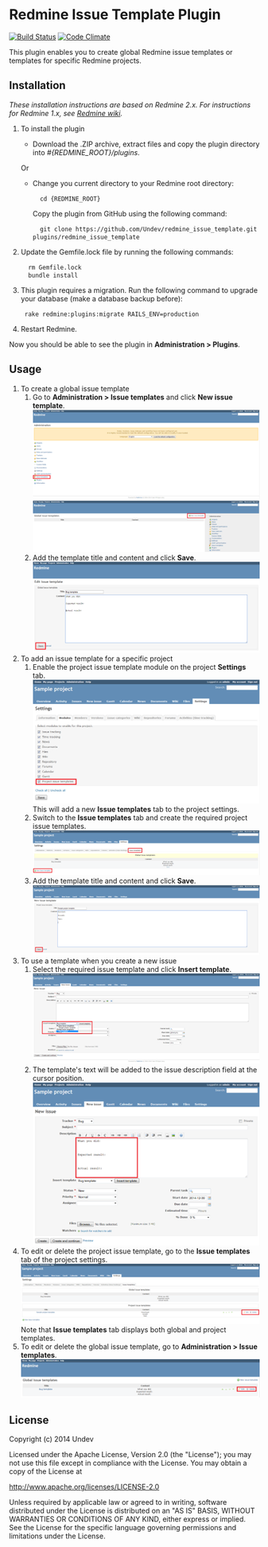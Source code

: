 # Redmine Issue Template Plugin

[![Build Status](https://travis-ci.org/Undev/redmine_issue_template.png?branch=master)](https://travis-ci.org/Undev/redmine_issue_template)
[![Code Climate](https://codeclimate.com/github/Undev/redmine_issue_template.png)](https://codeclimate.com/github/Undev/redmine_issue_template)

This plugin enables you to create global Redmine issue templates or templates for specific Redmine projects.

## Installation

*These installation instructions are based on Redmine 2.x. For instructions for Redmine 1.x, see [Redmine wiki](http://www.redmine.org/projects/redmine/wiki/Plugins).*

1. To install the plugin
    * Download the .ZIP archive, extract files and copy the plugin directory into *#{REDMINE_ROOT}/plugins*.
    
    Or

    * Change you current directory to your Redmine root directory:  

            cd {REDMINE_ROOT}
 
      Copy the plugin from GitHub using the following command:

            git clone https://github.com/Undev/redmine_issue_template.git plugins/redmine_issue_template

2. Update the Gemfile.lock file by running the following commands:  

         rm Gemfile.lock  
         bundle install

3. This plugin requires a migration. Run the following command to upgrade your database (make a database backup before):  

        rake redmine:plugins:migrate RAILS_ENV=production

4. Restart Redmine.

Now you should be able to see the plugin in **Administration > Plugins**.

## Usage

1. To create a global issue template
    1. Go to **Administration > Issue templates** and click **New issue template**.  
      ![create global template](global_issue_template_1.png)  
      ![create global template](global_issue_template_2.png)
    2. Add the template title and content and click **Save**.  
    ![create global template](global_issue_template_3.PNG)
2. To add an issue template for a specific project
    1. Enable the project issue template module on the project **Settings** tab.  
      ![issue template module](issue_template_1.PNG)  
      This will add a new **Issue templates** tab to the project settings.
    2. Switch to the **Issue templates** tab and create the required project issue templates.  
      ![create issue template](issue_template_2.PNG)  
    3. Add the template title and content and click **Save**.  
    ![create issue template](issue_template_3.PNG)
3. To use a template when you create a new issue
    1. Select the required issue template and click **Insert template**.  
    ![select issue template](issue_template_4.PNG)
    2. The template's text will be added to the issue description field at the cursor position.  
    ![add issue template](issue_template_5.PNG)
4. To edit or delete the project issue template, go to the **Issue templates** tab of the project settings.  
  ![edit issue template](issue_template_6.PNG)
  Note that **Issue templates** tab displays both global and project templates.
5. To edit or delete the global issue template, go to **Administration > Issue templates**.  
![create global template](global_issue_template_4.png)


## License

Copyright (c) 2014 Undev

Licensed under the Apache License, Version 2.0 (the "License");
you may not use this file except in compliance with the License.
You may obtain a copy of the License at

http://www.apache.org/licenses/LICENSE-2.0

Unless required by applicable law or agreed to in writing, software
distributed under the License is distributed on an "AS IS" BASIS,
WITHOUT WARRANTIES OR CONDITIONS OF ANY KIND, either express or implied.
See the License for the specific language governing permissions and
limitations under the License.
